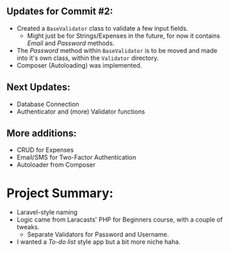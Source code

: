 ## Updates for Commit #2:
- Created a `BaseValidator` class to validate a few input fields. 
    - Might just be for Strings/Expenses in the future, for now it contains *Email* and *Password* methods.
- The *Password* method within `BaseValidator` is to be moved and made into it's own class, within the `Validator` directory.
- Composer (Autoloading) was implemented.

## Next Updates:
- Database Connection
- Authenticator and (more) Validator functions

## More additions:
- CRUD for Expenses
- Email/SMS for Two-Factor Authentication
- Autoloader from Composer

# Project Summary:
- Laravel-style naming
- Logic came from Laracasts' PHP for Beginners course, with a couple of tweaks.
    - Separate Validators for Password and Username.
- I wanted a *To-do list* style app but a bit more niche haha.